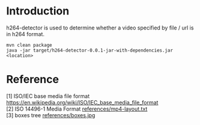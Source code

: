 # Introduction

h264-detector is used to determine whether a video specified by file / url is in h264 format.

```shell
mvn clean package
java -jar target/h264-detector-0.0.1-jar-with-dependencies.jar <location>
```

# Reference

[1] ISO/IEC base media file format https://en.wikipedia.org/wiki/ISO/IEC_base_media_file_format  
[2] ISO 14496-1 Media Format [references/mp4-layout.txt](references/mp4-layout.txt)  
[3] boxes tree [references/boxes.jpg](references/boxes.jpg)
